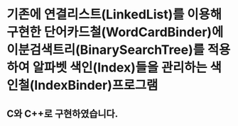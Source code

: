 # 기존에 연결리스트(LinkedList)를 이용해 구현한 단어카드철(WordCardBinder)에 이분검색트리(BinarySearchTree)를 적용하여 알파벳 색인(Index)들을 관리하는 색인철(IndexBinder)프로그램
## C와 C++로 구현하였습니다.
